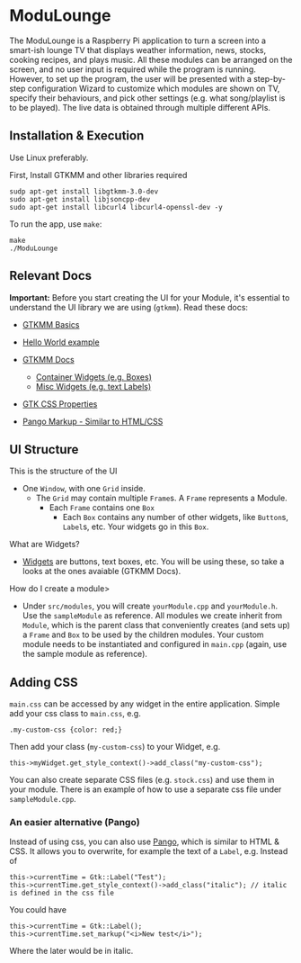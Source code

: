 # ModuLounge

The ModuLounge is a Raspberry Pi application to turn a screen into a smart-ish lounge TV that displays weather information, news, stocks, cooking recipes, and plays music. All these modules can be arranged on the screen, and no user input is required while the program is running. However, to set up the program, the user will be presented with a step-by-step configuration Wizard to customize which modules are shown on TV, specify their behaviours, and pick other settings (e.g. what song/playlist is to be played). The live data is obtained through multiple different APIs.

## Installation & Execution

Use Linux preferably.

First, Install GTKMM and other libraries required

    sudp apt-get install libgtkmm-3.0-dev
    sudo apt-get install libjsoncpp-dev
    sudo apt-get install libcurl4 libcurl4-openssl-dev -y

To run the app, use `make`:

    make
    ./ModuLounge

## Relevant Docs

**Important:** Before you start creating the UI for your Module, it's essential to understand the UI library we are using (`gtkmm`). Read these docs:

- [GTKMM Basics](https://developer.gnome.org/gtkmm-tutorial/stable/chapter-basics.html.en)

- [Hello World example](https://developer.gnome.org/gtkmm-tutorial/stable/sec-helloworld.html.en)

- [GTKMM Docs](https://www.gtkmm.org/en/documentation.shtml)

  - [Container Widgets (e.g. Boxes)](https://developer.gnome.org/gtkmm-tutorial/stable/chapter-container-widgets.html.en)
  - [Misc Widgets (e.g. text Labels)](https://developer.gnome.org/gtkmm-tutorial/stable/chapter-misc-widgets.html.en)

- [GTK CSS Properties](https://developer.gnome.org/gtk3/stable/chap-css-properties.html)

- [Pango Markup - Similar to HTML/CSS](https://developer.gnome.org/pygtk/stable/pango-markup-language.html)

## UI Structure

This is the structure of the UI

- One `Window`, with one `Grid` inside.
  - The `Grid` may contain multiple `Frame`s. A `Frame` represents a Module.
    - Each `Frame` contains one `Box`
      - Each `Box` contains any number of other widgets, like `Button`s, `Label`s, etc. Your widgets go in this `Box`.

What are Widgets?

- [Widgets](https://developer.gnome.org/gtkmm-tutorial/stable/sec-widgets-overview.html.en) are buttons, text boxes, etc. You will be using these, so take a looks at the ones avaiable (GTKMM Docs).

How do I create a module>

- Under `src/modules`, you will create `yourModule.cpp` and `yourModule.h`. Use the `sampleModule` as reference. All modules we create inherit from `Module`, which is the parent class that conveniently creates (and sets up) a `Frame` and `Box` to be used by the children modules. Your custom module needs to be instantiated and configured in `main.cpp` (again, use the sample module as reference).

## Adding CSS

`main.css` can be accessed by any widget in the entire application. Simple add your css class to `main.css`, e.g.

    .my-custom-css {color: red;}

Then add your class (`my-custom-css`) to your Widget, e.g.

    this->myWidget.get_style_context()->add_class("my-custom-css");

You can also create separate CSS files (e.g. `stock.css`) and use them in your module. There is an example of how to use a separate css file under `sampleModule.cpp`.

### An easier alternative (Pango)

Instead of using css, you can also use [Pango](https://developer.gnome.org/pygtk/stable/pango-markup-language.html), which is similar to HTML & CSS. It allows you to overwrite, for example the text of a `Label`, e.g.
Instead of

    this->currentTime = Gtk::Label("Test");
    this->currentTime.get_style_context()->add_class("italic"); // italic is defined in the css file

You could have

    this->currentTime = Gtk::Label();
    this->currentTime.set_markup("<i>New test</i>");

Where the later would be in italic.
